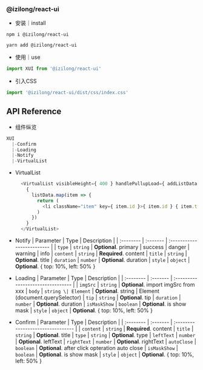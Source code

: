 ### @izilong/react-ui

- 安装｜install
```shell
npm i @izilong/react-ui
```
```shell
yarn add @izilong/react-ui
```

- 使用｜use
```js
import XUI from '@izilong/react-ui'
```
- 引入CSS
```js
import '@izilong/react-ui/dist/css/index.css'
```

## API Reference


- 组件纵览
```js
XUI
  |-Confirm
  |-Loading
  |-Notify
  |-VirtualList
```

- VirtualList
  ```js
    <VirtualList visibleHeight={ 400 } handlePullupLoad={ addListData }>
      {
        listData.map(item => {
          return (
            <li className="item" key={ item.id }>{ item.id } { item.text }</li>
          )
        })
      }
    </VirtualList>
  ```


- Notify
  | Parameter | Type     | Description                |
  | :-------- | :------- | :------------------------- |
  | `type` | `string` | **Optional**. primary \| success \| danger \| warning \| info
  | `content` | `string` | **Required**. content
  | `title` | `string` | **Optional**. title
  | `duration` | `number` | **Optional**. duration
  | `style` | `object` | **Optional**. { top: 10%, left: 50% }



- Loading
  | Parameter | Type     | Description                       |
  | :-------- | :------- | :-------------------------------- |
  | `imgSrc` | `string` | **Optional**. import imgSrc from xxx
  | `body` | `string \| Element` | **Optional**. string \| Element (document.querySelector)
  | `tip` | `string` | **Optional**. tip
  | `duration` | `number` | **Optional**. duration
  | `isMaskShow` | `boolean` | **Optional**. is show mask
  | `style` | `object` | **Optional**. { top: 10%, left: 50% }


- Confirm
    | Parameter | Type     | Description                       |
    | :-------- | :------- | :-------------------------------- |
    | `content` | `string` | **Required**. content
    | `title` | `string` | **Optional**. title
    | `type` | `string` | **Optional**. type
    | `leftText` | `number` | **Optional**. leftText
    | `rightText` | `number` | **Optional**. rightText
    | `autoClose` | `boolean` | **Optional**. after click opteration auto close
    | `isMaskShow` | `boolean` | **Optional**. is show mask
    | `style` | `object` | **Optional**. { top: 10%, left: 50% }
